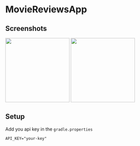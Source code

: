 # MovieReviewsApp

## Screenshots
<p float="left">
<img src="https://user-images.githubusercontent.com/48512714/201997621-7f2f6af5-2b61-4d43-9059-a2e609bb44b9.jpg" width=200>
<img src="https://user-images.githubusercontent.com/48512714/201997628-a0655755-5dff-4a44-aa92-21219741c0fc.jpg" width=200>
</p>

## Setup
Add you api key in the `gradle.properties`
```properties
API_KEY="your-key"
```


